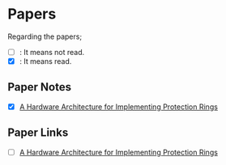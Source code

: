 # Papers

Regarding the papers;
- [ ] : It means not read.
- [x] : It means read.

## Paper Notes
- [x] [A Hardware Architecture for Implementing Protection Rings](Paper_01.md)

## Paper Links
- [ ] [A Hardware Architecture for Implementing Protection Rings](https://online.yildiz.edu.tr/upload/ytu/Evaluation/e949a2a6-e21e-4850-b620-2d1ac8325a9e.pdf)
